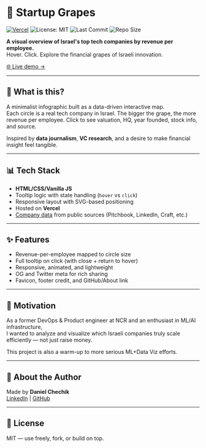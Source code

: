 # 🍇 Startup Grapes

[![Vercel](https://vercelbadge.vercel.app/api/dzzk-r/startup-grapes)](https://startup-grapes.vercel.app)
![License: MIT](https://img.shields.io/badge/license-MIT-green.svg)
![Last Commit](https://img.shields.io/github/last-commit/dzzk-r/startup-grapes)
![Repo Size](https://img.shields.io/github/repo-size/dzzk-r/startup-grapes)

**A visual overview of Israel's top tech companies by revenue per employee.**  
Hover. Click. Explore the financial grapes of Israeli innovation.

[🌐 Live demo →](https://startup-grapes.vercel.app)

---

## 🧠 What is this?

A minimalist infographic built as a data-driven interactive map.  
Each circle is a real tech company in Israel. The bigger the grape, the more revenue per employee. Click to see valuation, HQ, year founded, stock info, and source.

Inspired by **data journalism**, **VC research**, and a desire to make financial insight feel tangible.

---

## 📊 Tech Stack

- **HTML/CSS/Vanilla JS**
- Tooltip logic with state handling (`hover` vs `click`)
- Responsive layout with SVG-based positioning
- Hosted on **Vercel**
- [Company data](./public/data/company-data.json) from public sources (Pitchbook, LinkedIn, Craft, etc.)

---

## ✨ Features

- Revenue-per-employee mapped to circle size
- Full tooltip on click (with close + return to hover)
- Responsive, animated, and lightweight
- OG and Twitter meta for rich sharing
- Favicon, footer credit, and GitHub/About link

---

## 🚀 Motivation

As a former DevOps & Product engineer at NCR and an enthusiast in ML/AI infrastructure,  
I wanted to analyze and visualize which Israeli companies truly scale efficiently — not just raise money.

This project is also a warm-up to more serious ML+Data Viz efforts.

---

## 📎 About the Author

Made by **Daniel Chechik**  
[LinkedIn](https://www.linkedin.com/in/bovemayse) | [GitHub](https://github.com/dzzk-r)


---

## 📄 License

MIT — use freely, fork, or build on top.
